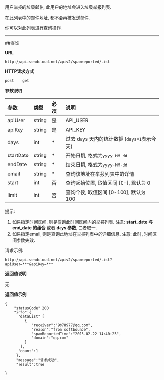     
用户举报的垃圾邮件, 此用户的地址会进入垃圾举报列表. 

在此列表中的邮件地址, 都不会再被发送邮件.

你可以对此列表进行查询操作.
     
- - -
##查询
     
**URL**
```  
http://api.sendcloud.net/apiv2/spamreported/list
```
   
**HTTP请求方式**   
```bash
post    get
```
    
**参数说明**
    
|参数|类型|必须|说明|    
|:---|:---|:---|:---|
|apiUser|string|是|API_USER|
|apiKey|string|是|API_KEY|
|days|int|*|过去 days 天内的统计数据 (`days=1`表示今天)| 
|startDate|string|*|开始日期, 格式为`yyyy-MM-dd`|
|endDate|string|*|结束日期, 格式为`yyyy-MM-dd`|
|email|string|*|查询该地址在举报列表中的详情|
|start|int|否|查询起始位置, 取值区间 [0-], 默认为 0|
|limit|int|否|查询个数, 取值区间 [0-100], 默认为 100|

提示:

1. 如果指定时间区间, 则是查询此时间区间内的举报列表. 注意: **start_date 与 end_date 的组合** 或者 **days 参数**, 二者取一. 
2. 如果指定email, 则是查询此地址在举报列表中的详细信息. 注意: 此时, 时间区间参数失效.


请求示例:    
```
http://api.sendcloud.net/apiv2/spamreported/list?apiUser=***&apiKey=***
```
    
**返回值说明**
    
无    
    
**返回值示例**    
```
{
    "statusCode":200
    "info":{
      "dataList":[
         {
            "receiver":"9978977@qq.com",
            "reason":"from softbounce",
            "spamReportedTime":"2016-02-22 14:40:25",
            "domain":"qq.com"
         }
       ],
      "count":1
     },
     "message":"请求成功",
     "result":true
  
}
```

